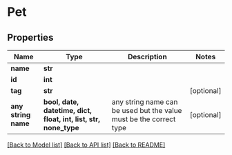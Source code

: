 # Pet


## Properties
Name | Type | Description | Notes
------------ | ------------- | ------------- | -------------
**name** | **str** |  | 
**id** | **int** |  | 
**tag** | **str** |  | [optional] 
**any string name** | **bool, date, datetime, dict, float, int, list, str, none_type** | any string name can be used but the value must be the correct type | [optional]

[[Back to Model list]](../README.md#documentation-for-models) [[Back to API list]](../README.md#documentation-for-api-endpoints) [[Back to README]](../README.md)


